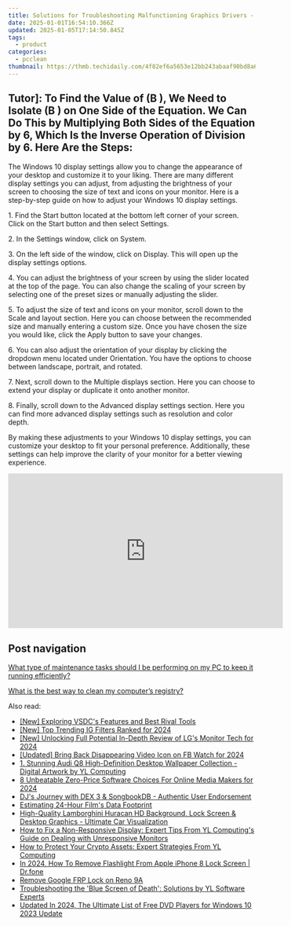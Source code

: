 ```yaml
---
title: Solutions for Troubleshooting Malfunctioning Graphics Drivers - Expert Advice From YL Computing
date: 2025-01-01T16:54:10.366Z
updated: 2025-01-05T17:14:50.845Z
tags:
  - product
categories:
  - pcclean
thumbnail: https://thmb.techidaily.com/4f82ef6a5653e12bb243abaaf90bd8a672c270d2a21f27f2fda0ba3002b69992.jpg
---
```


## Tutor]: To Find the Value of \(B \), We Need to Isolate \(B \) on One Side of the Equation. We Can Do This by Multiplying Both Sides of the Equation by 6, Which Is the Inverse Operation of Division by 6. Here Are the Steps:

The Windows 10 display settings allow you to change the appearance of your desktop and customize it to your liking. There are many different display settings you can adjust, from adjusting the brightness of your screen to choosing the size of text and icons on your monitor. Here is a step-by-step guide on how to adjust your Windows 10 display settings. 

1\. Find the Start button located at the bottom left corner of your screen. Click on the Start button and then select Settings.

2\. In the Settings window, click on System.

3\. On the left side of the window, click on Display. This will open up the display settings options. 

4\. You can adjust the brightness of your screen by using the slider located at the top of the page. You can also change the scaling of your screen by selecting one of the preset sizes or manually adjusting the slider.

5\. To adjust the size of text and icons on your monitor, scroll down to the Scale and layout section. Here you can choose between the recommended size and manually entering a custom size. Once you have chosen the size you would like, click the Apply button to save your changes.

6\. You can also adjust the orientation of your display by clicking the dropdown menu located under Orientation. You have the options to choose between landscape, portrait, and rotated.

7\. Next, scroll down to the Multiple displays section. Here you can choose to extend your display or duplicate it onto another monitor.

8\. Finally, scroll down to the Advanced display settings section. Here you can find more advanced display settings such as resolution and color depth. 

By making these adjustments to your Windows 10 display settings, you can customize your desktop to fit your personal preference. Additionally, these settings can help improve the clarity of your monitor for a better viewing experience.

<!-- affiliate ads begin -->
<iframe width="560" height="315" src="https://www.youtube.com/embed/kiW7sLvL65k?si=IHSeRFsYCrfqpn2o" title="YouTube video player" frameborder="0" allow="accelerometer; autoplay; clipboard-write; encrypted-media; gyroscope; picture-in-picture; web-share" referrerpolicy="strict-origin-when-cross-origin" allowfullscreen></iframe>
<!-- affiliate ads end -->

## Post navigation

[What type of maintenance tasks should I be performing on my PC to keep it running efficiently?](https://tools.techidaily.com/pcclean/products/)

[What is the best way to clean my computer’s registry?](https://tools.techidaily.com/pcclean/products/)

<ins class="adsbygoogle"
     style="display:block"
     data-ad-format="autorelaxed"
     data-ad-client="ca-pub-7571918770474297"
     data-ad-slot="1223367746"></ins>

<ins class="adsbygoogle"
     style="display:block"
     data-ad-client="ca-pub-7571918770474297"
     data-ad-slot="8358498916"
     data-ad-format="auto"
     data-full-width-responsive="true"></ins>

<span class="atpl-alsoreadstyle">Also read:</span>
<div><ul>
<li><a href="https://digital-screen-recording.techidaily.com/new-exploring-vsdcs-features-and-best-rival-tools/"><u>[New] Exploring VSDC's Features and Best Rival Tools</u></a></li>
<li><a href="https://instagram-videos.techidaily.com/new-top-trending-ig-filters-ranked-for-2024/"><u>[New] Top Trending IG Filters Ranked for 2024</u></a></li>
<li><a href="https://vp-tips.techidaily.com/new-unlocking-full-potential-in-depth-review-of-lgs-monitor-tech-for-2024/"><u>[New] Unlocking Full Potential In-Depth Review of LG's Monitor Tech for 2024</u></a></li>
<li><a href="https://facebook-clips.techidaily.com/updated-bring-back-disappearing-video-icon-on-fb-watch-for-2024/"><u>[Updated] Bring Back Disappearing Video Icon on FB Watch for 2024</u></a></li>
<li><a href="https://discover-bits.techidaily.com/1-stunning-audi-q8-high-definition-desktop-wallpaper-collection-digital-artwork-by-yl-computing/"><u>1. Stunning Audi Q8 High-Definition Desktop Wallpaper Collection - Digital Artwork by YL Computing</u></a></li>
<li><a href="https://youtube-blog.techidaily.com/eatable-zero-price-software-choices-for-online-media-makers-for-2024/"><u>8 Unbeatable Zero-Price Software Choices For Online Media Makers for 2024</u></a></li>
<li><a href="https://discover-bits.techidaily.com/djs-journey-with-dex-3-and-songbookdb-authentic-user-endorsement/"><u>DJ's Journey with DEX 3 & SongbookDB - Authentic User Endorsement</u></a></li>
<li><a href="https://extra-hints.techidaily.com/estimating-24-hour-films-data-footprint/"><u>Estimating 24-Hour Film's Data Footprint</u></a></li>
<li><a href="https://discover-bits.techidaily.com/high-quality-lamborghini-huracan-hd-background-lock-screen-and-desktop-graphics-ultimate-car-visualization/"><u>High-Quality Lamborghini Huracan HD Background, Lock Screen & Desktop Graphics - Ultimate Car Visualization</u></a></li>
<li><a href="https://discover-bits.techidaily.com/how-to-fix-a-non-responsive-display-expert-tips-from-yl-computings-guide-on-dealing-with-unresponsive-monitors/"><u>How to Fix a Non-Responsive Display: Expert Tips From YL Computing's Guide on Dealing with Unresponsive Monitors</u></a></li>
<li><a href="https://discover-bits.techidaily.com/how-to-protect-your-crypto-assets-expert-strategies-from-yl-computing/"><u>How to Protect Your Crypto Assets: Expert Strategies From YL Computing</u></a></li>
<li><a href="https://iphone-unlock.techidaily.com/in-2024-how-to-remove-flashlight-from-apple-iphone-8-lock-screen-drfone-by-drfone-ios/"><u>In 2024, How To Remove Flashlight From Apple iPhone 8 Lock Screen | Dr.fone</u></a></li>
<li><a href="https://review-topics.techidaily.com/remove-google-frp-lock-on-reno-9a-by-drfone-android-unlock-remove-google-frp/"><u>Remove Google FRP Lock on Reno 9A</u></a></li>
<li><a href="https://discover-bits.techidaily.com/troubleshooting-the-blue-screen-of-death-solutions-by-yl-software-experts/"><u>Troubleshooting the 'Blue Screen of Death': Solutions by YL Software Experts</u></a></li>
<li><a href="https://smart-video-editing.techidaily.com/updated-in-2024-the-ultimate-list-of-free-dvd-players-for-windows-10-2023-update/"><u>Updated In 2024, The Ultimate List of Free DVD Players for Windows 10 2023 Update</u></a></li>
</ul></div>

